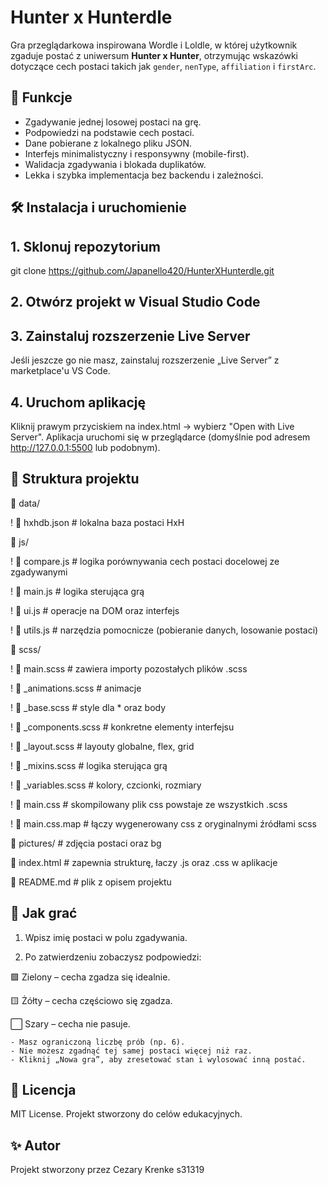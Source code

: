 # Hunter x Hunterdle

Gra przeglądarkowa inspirowana Wordle i Loldle, w której użytkownik zgaduje postać z uniwersum **Hunter x Hunter**, otrzymując wskazówki dotyczące cech postaci takich jak `gender`, `nenType`, `affiliation` i `firstArc`.

## 🚀 Funkcje

- Zgadywanie jednej losowej postaci na grę.
- Podpowiedzi na podstawie cech postaci.
- Dane pobierane z lokalnego pliku JSON.
- Interfejs minimalistyczny i responsywny (mobile-first).
- Walidacja zgadywania i blokada duplikatów.
- Lekka i szybka implementacja bez backendu i zależności.

## 🛠️ Instalacja i uruchomienie

## 1. Sklonuj repozytorium

git clone https://github.com/Japanello420/HunterXHunterdle.git

## 2. Otwórz projekt w Visual Studio Code

## 3. Zainstaluj rozszerzenie Live Server

Jeśli jeszcze go nie masz, zainstaluj rozszerzenie „Live Server” z marketplace'u VS Code.

## 4. Uruchom aplikację

Kliknij prawym przyciskiem na index.html → wybierz "Open with Live Server".
Aplikacja uruchomi się w przeglądarce (domyślnie pod adresem http://127.0.0.1:5500 lub podobnym).

## 🧩 Struktura projektu

📁 data/

! 📜 hxhdb.json # lokalna baza postaci HxH

📁 js/

! 📜 compare.js # logika porównywania cech postaci docelowej ze zgadywanymi

! 📜 main.js # logika sterująca grą

! 📜 ui.js # operacje na DOM oraz interfejs

! 📜 utils.js # narzędzia pomocnicze (pobieranie danych, losowanie postaci)

📁 scss/

! 📜 main.scss # zawiera importy pozostałych plików .scss

! 📜 \_animations.scss # animacje

! 📜 \_base.scss # style dla \* oraz body

! 📜 \_components.scss # konkretne elementy interfejsu

! 📜 \_layout.scss # layouty globalne, flex, grid

! 📜 \_mixins.scss # logika sterująca grą

! 📜 \_variables.scss # kolory, czcionki, rozmiary

! 📜 main.css # skompilowany plik css powstaje ze wszystkich .scss

! 📜 main.css.map # łączy wygenerowany css z oryginalnymi źródłami scss

📁 pictures/ # zdjęcia postaci oraz bg

📜 index.html # zapewnia strukturę, łaczy .js oraz .css w aplikacje

📜 README.md # plik z opisem projektu

## 📘 Jak grać

1.  Wpisz imię postaci w polu zgadywania.

2.  Po zatwierdzeniu zobaczysz podpowiedzi:

🟩 Zielony – cecha zgadza się idealnie.

🟨 Żółty – cecha częściowo się zgadza.

⬜ Szary – cecha nie pasuje.

    - Masz ograniczoną liczbę prób (np. 6).
    - Nie możesz zgadnąć tej samej postaci więcej niż raz.
    - Kliknij „Nowa gra”, aby zresetować stan i wylosować inną postać.

## 📄 Licencja

MIT License. Projekt stworzony do celów edukacyjnych.

## ✨ Autor

Projekt stworzony przez Cezary Krenke s31319

